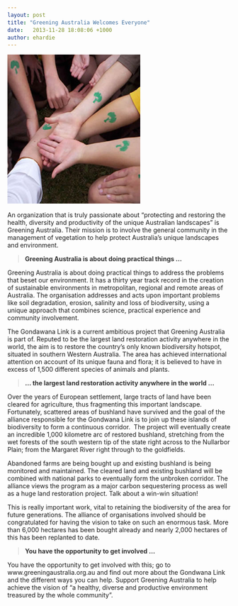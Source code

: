 ```yaml
---
layout: post
title: "Greening Australia Welcomes Everyone"
date:   2013-11-28 18:08:06 +1000
author: ehardie
---
```

  <div class="post-image"><img width="300" height="336" src=
  "/wp-content/uploads/2013/11/greening-australia-sm.jpg" class=
  "attachment-post-thumb wp-post-image" alt=
  "Greening Australia Welcomes Everyone" /></div><!--post-image-->

  <p>An organization that is truly passionate about &ldquo;protecting and restoring the
  health, diversity and productivity of the unique Australian landscapes&rdquo; is
  Greening Australia. Their mission is to involve the general community in the management
  of vegetation to help protect Australia&rsquo;s unique landscapes and environment.</p>

  <blockquote>
    <p><span style="color: #333333;"><strong>Greening Australia is about doing practical
    things &hellip;</strong></span></p>
  </blockquote>

  <p>Greening Australia is about doing practical things to address the problems that
  beset our environment. It has a thirty year track record in the creation of sustainable
  environments in metropolitan, regional and remote areas of Australia. The organisation
  addresses and acts upon important problems like soil degradation, erosion, salinity and
  loss of biodiversity, using a unique approach that combines science, practical
  experience and community involvement.</p>

  <p>The Gondawana Link is a current ambitious project that Greening Australia is part
  of. Reputed to be the largest land restoration activity anywhere in the world, the aim
  is to restore the country&rsquo;s only known biodiversity hotspot, situated in southern
  Western Australia. The area has achieved international attention on account of its
  unique fauna and flora; it is believed to have in excess of 1,500 different species of
  animals and plants.</p>

  <blockquote>
    <p><strong><span style="color: #333333;">&hellip; the largest land restoration
    activity anywhere in the world &hellip;</span></strong></p>
  </blockquote>

  <p>Over the years of European settlement, large tracts of land have been cleared for
  agriculture, thus fragmenting this important landscape. Fortunately, scattered areas of
  bushland have survived and the goal of the alliance responsible for the Gondwana Link
  is to join up these islands of biodiversity to form a continuous corridor.&nbsp; The
  project will eventually create an incredible 1,000 kilometre arc of restored bushland,
  stretching from the wet forests of the south western tip of the state right across to
  the Nullarbor Plain; from the Margaret River right through to the goldfields.</p>

  <p>Abandoned farms are being bought up and existing bushland is being monitored and
  maintained. The cleared land and existing bushland will be combined with national parks
  to eventually form the unbroken corridor. The alliance views the program as a major
  carbon sequestering process as well as a huge land restoration project. Talk about a
  win-win situation!</p>

  <p>This is really important work, vital to retaining the biodiversity of the area for
  future generations. The alliance of organisations involved should be congratulated for
  having the vision to take on such an enormous task. More than 6,000 hectares has been
  bought already and nearly 2,000 hectares of this has been replanted to date.</p>

  <blockquote>
    <p><strong><span style="color: #333333;">You have the opportunity to get involved
    &hellip;</span></strong></p>
  </blockquote>

  <p>You have the opportunity to get involved with this; go to
  www.greeningaustralia.org.au and find out more about the Gondwana Link and the
  different ways you can help. Support Greening Australia to help achieve the vision of
  &ldquo;a healthy, diverse and productive environment treasured by the whole
  community&rdquo;.</p>
